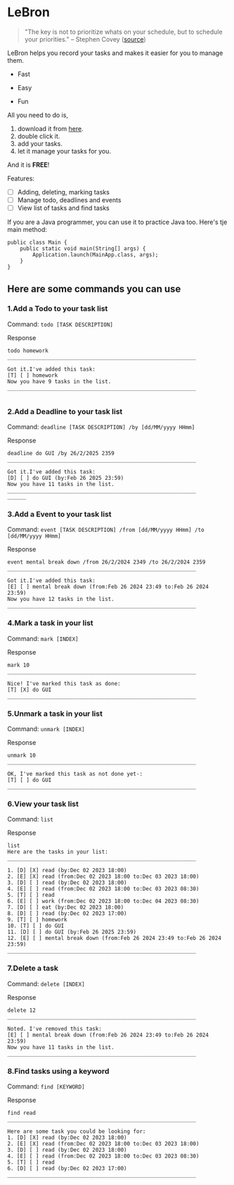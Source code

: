 # **LeBron**
>"The key is not to prioritize whats on your schedule, but to schedule your priorities." – Stephen Covey ([source](https://everydaypower.com/quotes-for-efficiency/))

LeBron helps you record your tasks and makes it easier for you to manage them.
- Fast
* Easy
+ Fun

All you need to do is,
1. download it from [here](https://github.com/Chiarena/ip/releases/tag/A-Jar).
2. double click it.
3. add your tasks.
4. let it manage your tasks for you.

And it is **FREE**!

Features:

- [ ] Adding, deleting, marking tasks
- [ ] Manage todo, deadlines and events
- [ ] View list of tasks and find tasks

If you are a Java programmer, you can use it to practice Java too. Here's tje main method:
~~~
public class Main {
    public static void main(String[] args) {
        Application.launch(MainApp.class, args);
    }
}
~~~
## **Here are some commands you can use**


### **1.Add a Todo to your task list**
Command: `todo [TASK DESCRIPTION]`

Response
```
todo homework
____________________________________________________________

Got it.I've added this task:
[T] [ ] homework
Now you have 9 tasks in the list.
____________________________________________________________


```
### **2.Add a Deadline to your task list**
Command: `deadline [TASK DESCRIPTION] /by [dd/MM/yyyy HHmm]`

Response
```
deadline do GUI /by 26/2/2025 2359
____________________________________________________________

Got it.I've added this task:
[D] [ ] do GUI (by:Feb 26 2025 23:59)
Now you have 11 tasks in the list.
____________________________________________________________
______
```
### **3.Add a Event to your task list**
Command: `event [TASK DESCRIPTION] /from [dd/MM/yyyy HHmm] /to [dd/MM/yyyy HHmm]`

Response
```
event mental break down /from 26/2/2024 2349 /to 26/2/2024 2359
____________________________________________________________

Got it.I've added this task:
[E] [ ] mental break down (from:Feb 26 2024 23:49 to:Feb 26 2024 23:59)
Now you have 12 tasks in the list.
____________________________________________________________

```
### **4.Mark a task in your list**
Command: `mark [INDEX]`

Response
```
mark 10
____________________________________________________________

Nice! I've marked this task as done:
[T] [X] do GUI
____________________________________________________________
```
### **5.Unmark a task in your list**
Command: `unmark [INDEX]`

Response
```
unmark 10
____________________________________________________________

OK, I've marked this task as not done yet-:
[T] [ ] do GUI
____________________________________________________________

```
### **6.View your task list**
Command: `list`

Response
```
list
Here are the tasks in your list:
____________________________________________________________

1. [D] [X] read (by:Dec 02 2023 18:00)
2. [E] [X] read (from:Dec 02 2023 18:00 to:Dec 03 2023 18:00)
3. [D] [ ] read (by:Dec 02 2023 18:00)
4. [E] [ ] read (from:Dec 02 2023 18:00 to:Dec 03 2023 08:30)
5. [T] [ ] read
6. [E] [ ] work (from:Dec 02 2023 18:00 to:Dec 04 2023 08:30)
7. [D] [ ] eat (by:Dec 02 2023 18:00)
8. [D] [ ] read (by:Dec 02 2023 17:00)
9. [T] [ ] homework
10. [T] [ ] do GUI
11. [D] [ ] do GUI (by:Feb 26 2025 23:59)
12. [E] [ ] mental break down (from:Feb 26 2024 23:49 to:Feb 26 2024 23:59)
____________________________________________________________
```
### **7.Delete a task**
Command: `delete [INDEX]`

Response
```
delete 12
____________________________________________________________

Noted. I've removed this task:
[E] [ ] mental break down (from:Feb 26 2024 23:49 to:Feb 26 2024 23:59)
Now you have 11 tasks in the list.
____________________________________________________________

```
### **8.Find tasks using a keyword**
Command: `find [KEYWORD]`

Response
```
find read
____________________________________________________________

Here are some task you could be looking for:
1. [D] [X] read (by:Dec 02 2023 18:00)
2. [E] [X] read (from:Dec 02 2023 18:00 to:Dec 03 2023 18:00)
3. [D] [ ] read (by:Dec 02 2023 18:00)
4. [E] [ ] read (from:Dec 02 2023 18:00 to:Dec 03 2023 08:30)
5. [T] [ ] read
6. [D] [ ] read (by:Dec 02 2023 17:00)
____________________________________________________________

```